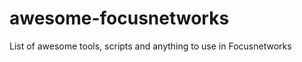awesome-focusnetworks
=====================

List of awesome tools, scripts and anything to use in Focusnetworks
